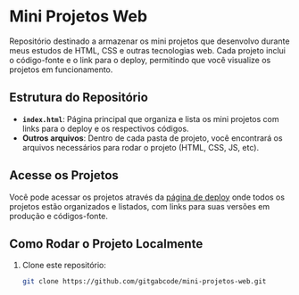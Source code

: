 # Mini Projetos Web

Repositório destinado a armazenar os mini projetos que desenvolvo durante meus estudos de HTML, CSS e outras tecnologias web. Cada projeto inclui o código-fonte e o link para o deploy, permitindo que você visualize os projetos em funcionamento.

## Estrutura do Repositório

- **`index.html`**: Página principal que organiza e lista os mini projetos com links para o deploy e os respectivos códigos.
- **Outros arquivos**: Dentro de cada pasta de projeto, você encontrará os arquivos necessários para rodar o projeto (HTML, CSS, JS, etc).

## Acesse os Projetos

Você pode acessar os projetos através da [página de deploy](https://gitgabcode.github.io/mini-projetos-web/) onde todos os projetos estão organizados e listados, com links para suas versões em produção e códigos-fonte.

## Como Rodar o Projeto Localmente

1. Clone este repositório:
   ```bash
   git clone https://github.com/gitgabcode/mini-projetos-web.git
